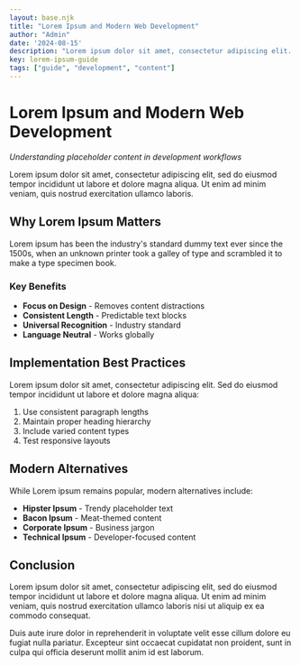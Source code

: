 ```yaml
---
layout: base.njk
title: "Lorem Ipsum and Modern Web Development"
author: "Admin"
date: '2024-08-15'
description: "Lorem ipsum dolor sit amet, consectetur adipiscing elit. Sed do eiusmod tempor incididunt ut labore et dolore magna aliqua."
key: lorem-ipsum-guide
tags: ["guide", "development", "content"]
---
```


# Lorem Ipsum and Modern Web Development

*Understanding placeholder content in development workflows*

Lorem ipsum dolor sit amet, consectetur adipiscing elit, sed do eiusmod tempor incididunt ut labore et dolore magna aliqua. Ut enim ad minim veniam, quis nostrud exercitation ullamco laboris.

<!--more-->

## Why Lorem Ipsum Matters

Lorem ipsum has been the industry's standard dummy text ever since the 1500s, when an unknown printer took a galley of type and scrambled it to make a type specimen book.

### Key Benefits

- **Focus on Design** - Removes content distractions
- **Consistent Length** - Predictable text blocks
- **Universal Recognition** - Industry standard
- **Language Neutral** - Works globally

## Implementation Best Practices

Lorem ipsum dolor sit amet, consectetur adipiscing elit. Sed do eiusmod tempor incididunt ut labore et dolore magna aliqua:

1. Use consistent paragraph lengths
2. Maintain proper heading hierarchy
3. Include varied content types
4. Test responsive layouts

## Modern Alternatives

While Lorem ipsum remains popular, modern alternatives include:

- **Hipster Ipsum** - Trendy placeholder text
- **Bacon Ipsum** - Meat-themed content
- **Corporate Ipsum** - Business jargon
- **Technical Ipsum** - Developer-focused content

## Conclusion

Lorem ipsum dolor sit amet, consectetur adipiscing elit, sed do eiusmod tempor incididunt ut labore et dolore magna aliqua. Ut enim ad minim veniam, quis nostrud exercitation ullamco laboris nisi ut aliquip ex ea commodo consequat.

Duis aute irure dolor in reprehenderit in voluptate velit esse cillum dolore eu fugiat nulla pariatur. Excepteur sint occaecat cupidatat non proident, sunt in culpa qui officia deserunt mollit anim id est laborum.